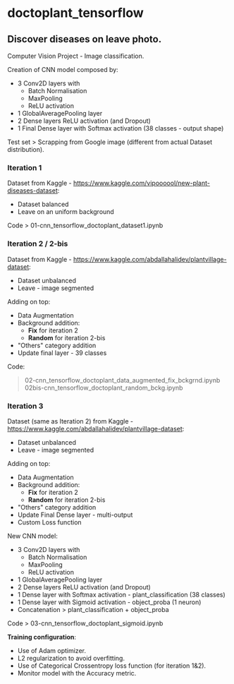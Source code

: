 # doctoplant_tensorflow
## Discover diseases on leave photo.

Computer Vision Project - Image classification.

Creation of CNN model composed by:
- 3 Conv2D layers with
  - Batch Normalisation
  - MaxPooling
  - ReLU activation
- 1 GlobalAveragePooling layer
- 2 Dense layers ReLU activation (and Dropout)
- 1 Final Dense layer with Softmax activation (38 classes - output shape)

Test set > Scrapping from Google image (different from actual Dataset distribution).

### Iteration 1
Dataset from Kaggle - https://www.kaggle.com/vipoooool/new-plant-diseases-dataset:
- Dataset balanced
- Leave on an uniform background

Code > 01-cnn_tensorflow_doctoplant_dataset1.ipynb


### Iteration 2 / 2-bis
Dataset from Kaggle - https://www.kaggle.com/abdallahalidev/plantvillage-dataset:
- Dataset unbalanced
- Leave - image segmented

Adding on top:
- Data Augmentation
- Background addition:
  - **Fix** for iteration 2
  - **Random** for iteration 2-bis
- "Others" category addition
- Update final layer - 39 classes

Code:
> 02-cnn_tensorflow_doctoplant_data_augmented_fix_bckgrnd.ipynb
> 02bis-cnn_tensorflow_doctoplant_random_bckg.ipynb


### Iteration 3
Dataset (same as Iteration 2) from Kaggle - https://www.kaggle.com/abdallahalidev/plantvillage-dataset:
- Dataset unbalanced
- Leave - image segmented

Adding on top:
- Data Augmentation
- Background addition:
  - **Fix** for iteration 2
  - **Random** for iteration 2-bis
- "Others" category addition
- Update Final Dense layer - multi-output
- Custom Loss function

New CNN model:
- 3 Conv2D layers with
  - Batch Normalisation
  - MaxPooling
  - ReLU activation
- 1 GlobalAveragePooling layer
- 2 Dense layers ReLU activation (and Dropout)
- 1 Dense layer with Softmax activation - plant_classification (38 classes)
- 1 Dense layer with Sigmoid activation - object_proba (1 neuron)
- Concatenation > plant_classification + object_proba

Code > 03-cnn_tensorflow_doctoplant_sigmoid.ipynb

**Training configuration**:
- Use of Adam optimizer.
- L2 regularization to avoid overfitting.
- Use of Categorical Crossentropy loss function (for iteration 1&2).
- Monitor model with the Accuracy metric.

